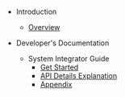 <!-- docs/_sidebar.md -->

* Introduction

  * [Overview](/en/)
* Developer's Documentation

  * System Integrator Guide
    * [Get Started](/en/access/h5)
    * [API Details Explanation](/en/access/main)
    * [Appendix](/en/access/appendix)
